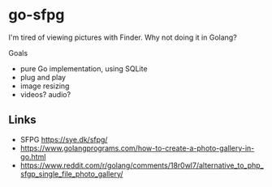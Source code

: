 # go-sfpg

I'm tired of viewing pictures with Finder. Why not doing it in Golang?

Goals

- pure Go implementation, using SQLite
- plug and play
- image resizing
- videos? audio?



## Links

- SFPG https://sye.dk/sfpg/
- https://www.golangprograms.com/how-to-create-a-photo-gallery-in-go.html
- https://www.reddit.com/r/golang/comments/18r0wl7/alternative_to_php_sfgp_single_file_photo_gallery/
